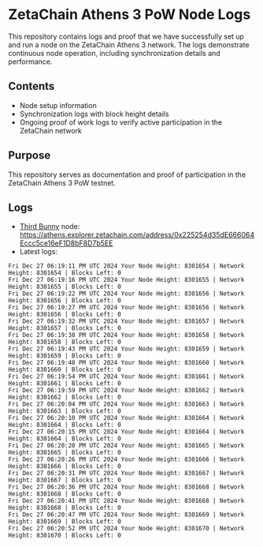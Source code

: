 # ZetaChain Athens 3 PoW Node Logs
This repository contains logs and proof that we have successfully set up and run a node on the ZetaChain Athens 3 network. The logs demonstrate continuous node operation, including synchronization details and performance.

## Contents
- Node setup information
- Synchronization logs with block height details
- Ongoing proof of work logs to verify active participation in the ZetaChain network

## Purpose
This repository serves as documentation and proof of participation in the ZetaChain Athens 3 PoW testnet.

## Logs

- [Third Bunny](https://thirdbunny.xyz/) node: https://athens.explorer.zetachain.com/address/0x225254d35dE666064Eccc5ce16eF1D8bF8D7b5EE
- Latest logs:
```
Fri Dec 27 06:19:11 PM UTC 2024 Your Node Height: 8301654 | Network Height: 8301654 | Blocks Left: 0
Fri Dec 27 06:19:16 PM UTC 2024 Your Node Height: 8301655 | Network Height: 8301655 | Blocks Left: 0
Fri Dec 27 06:19:22 PM UTC 2024 Your Node Height: 8301656 | Network Height: 8301656 | Blocks Left: 0
Fri Dec 27 06:19:27 PM UTC 2024 Your Node Height: 8301656 | Network Height: 8301656 | Blocks Left: 0
Fri Dec 27 06:19:32 PM UTC 2024 Your Node Height: 8301657 | Network Height: 8301657 | Blocks Left: 0
Fri Dec 27 06:19:38 PM UTC 2024 Your Node Height: 8301658 | Network Height: 8301658 | Blocks Left: 0
Fri Dec 27 06:19:43 PM UTC 2024 Your Node Height: 8301659 | Network Height: 8301659 | Blocks Left: 0
Fri Dec 27 06:19:48 PM UTC 2024 Your Node Height: 8301660 | Network Height: 8301660 | Blocks Left: 0
Fri Dec 27 06:19:54 PM UTC 2024 Your Node Height: 8301661 | Network Height: 8301661 | Blocks Left: 0
Fri Dec 27 06:19:59 PM UTC 2024 Your Node Height: 8301662 | Network Height: 8301662 | Blocks Left: 0
Fri Dec 27 06:20:04 PM UTC 2024 Your Node Height: 8301663 | Network Height: 8301663 | Blocks Left: 0
Fri Dec 27 06:20:10 PM UTC 2024 Your Node Height: 8301664 | Network Height: 8301664 | Blocks Left: 0
Fri Dec 27 06:20:15 PM UTC 2024 Your Node Height: 8301664 | Network Height: 8301664 | Blocks Left: 0
Fri Dec 27 06:20:20 PM UTC 2024 Your Node Height: 8301665 | Network Height: 8301665 | Blocks Left: 0
Fri Dec 27 06:20:26 PM UTC 2024 Your Node Height: 8301666 | Network Height: 8301666 | Blocks Left: 0
Fri Dec 27 06:20:31 PM UTC 2024 Your Node Height: 8301667 | Network Height: 8301667 | Blocks Left: 0
Fri Dec 27 06:20:36 PM UTC 2024 Your Node Height: 8301668 | Network Height: 8301668 | Blocks Left: 0
Fri Dec 27 06:20:41 PM UTC 2024 Your Node Height: 8301668 | Network Height: 8301668 | Blocks Left: 0
Fri Dec 27 06:20:47 PM UTC 2024 Your Node Height: 8301669 | Network Height: 8301669 | Blocks Left: 0
Fri Dec 27 06:20:52 PM UTC 2024 Your Node Height: 8301670 | Network Height: 8301670 | Blocks Left: 0
```
